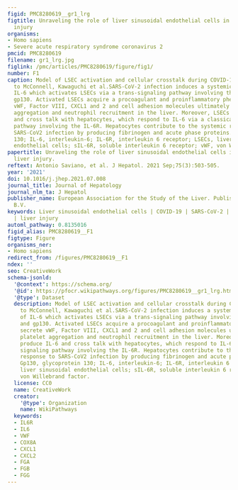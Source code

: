 ```yaml
---
figid: PMC8280619__gr1_lrg
figtitle: Unraveling the role of liver sinusoidal endothelial cells in COVID-19 liver
  injury
organisms:
- Homo sapiens
- Severe acute respiratory syndrome coronavirus 2
pmcid: PMC8280619
filename: gr1_lrg.jpg
figlink: /pmc/articles/PMC8280619/figure/fig1/
number: F1
caption: Model of LSEC activation and cellular crosstalk during COVID-19 according
  to McConnell, Kawaguchi et al.SARS-CoV-2 infection induces a systemic release of
  IL-6 which activates LSECs via a trans-signaling pathway involving the sIL-6R and
  gp130. Activated LSECs acquire a procoagulant and proinflammatory phenotype, secrete
  vWF, Factor VIII, CXCL1 and 2 and cell adhesion molecules ultimately favoring platelet
  aggregation and neutrophil recruitment in the liver. Moreover, LSECs produce IL-6
  and cross talk with hepatocytes, which respond to IL-6 via a classical signaling
  pathway involving the IL-6R. Hepatocytes contribute to the systemic response to
  SARS-CoV2 infection by producing fibrinogen and acute phase proteins. Gp130, glycoprotein
  130; IL-6, interleukin-6; IL-6R, interleukin 6 receptor; LSECs, liver sinusoidal
  endothelial cells; sIL-6R, soluble interleukin 6 receptor; vWF, von Willebrand factor.
papertitle: Unraveling the role of liver sinusoidal endothelial cells in COVID-19
  liver injury.
reftext: Antonio Saviano, et al. J Hepatol. 2021 Sep;75(3):503-505.
year: '2021'
doi: 10.1016/j.jhep.2021.07.008
journal_title: Journal of Hepatology
journal_nlm_ta: J Hepatol
publisher_name: European Association for the Study of the Liver. Published by Elsevier
  B.V.
keywords: Liver sinusoidal endothelial cells | COVID-19 | SARS-CoV-2 | interleukin-6
  | liver injury
automl_pathway: 0.8135016
figid_alias: PMC8280619__F1
figtype: Figure
organisms_ner:
- Homo sapiens
redirect_from: /figures/PMC8280619__F1
ndex: ''
seo: CreativeWork
schema-jsonld:
  '@context': https://schema.org/
  '@id': https://pfocr.wikipathways.org/figures/PMC8280619__gr1_lrg.html
  '@type': Dataset
  description: Model of LSEC activation and cellular crosstalk during COVID-19 according
    to McConnell, Kawaguchi et al.SARS-CoV-2 infection induces a systemic release
    of IL-6 which activates LSECs via a trans-signaling pathway involving the sIL-6R
    and gp130. Activated LSECs acquire a procoagulant and proinflammatory phenotype,
    secrete vWF, Factor VIII, CXCL1 and 2 and cell adhesion molecules ultimately favoring
    platelet aggregation and neutrophil recruitment in the liver. Moreover, LSECs
    produce IL-6 and cross talk with hepatocytes, which respond to IL-6 via a classical
    signaling pathway involving the IL-6R. Hepatocytes contribute to the systemic
    response to SARS-CoV2 infection by producing fibrinogen and acute phase proteins.
    Gp130, glycoprotein 130; IL-6, interleukin-6; IL-6R, interleukin 6 receptor; LSECs,
    liver sinusoidal endothelial cells; sIL-6R, soluble interleukin 6 receptor; vWF,
    von Willebrand factor.
  license: CC0
  name: CreativeWork
  creator:
    '@type': Organization
    name: WikiPathways
  keywords:
  - IL6R
  - IL6
  - VWF
  - COX8A
  - CXCL1
  - CXCL2
  - FGA
  - FGB
  - FGG
---
```

